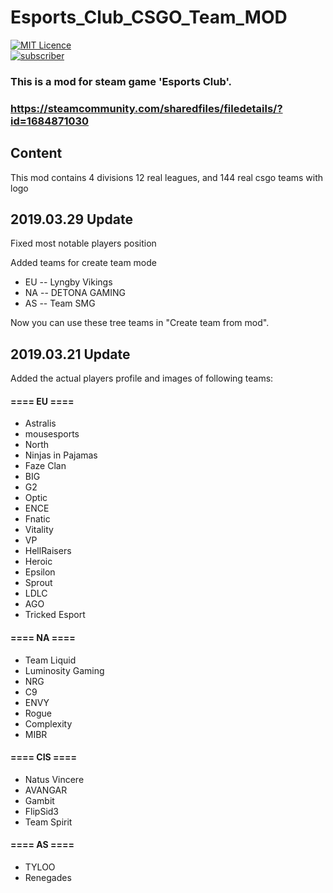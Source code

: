 # Esports_Club_CSGO_Team_MOD
[![MIT Licence](https://badges.frapsoft.com/os/mit/mit.svg?v=103)](https://opensource.org/licenses/mit-license.php)   
[![subscriber](https://img.shields.io/badge/subscribers-275-brightgreen.svg)](https://steamcommunity.com/sharedfiles/filedetails/?id=1684871030)
### This is a mod for steam game 'Esports Club'. 
### https://steamcommunity.com/sharedfiles/filedetails/?id=1684871030

## Content
This mod contains 4 divisions 12 real leagues, and 144 real csgo teams with logo 
## 2019.03.29 Update
Fixed most notable players position

Added teams for create team mode

+ EU -- Lyngby Vikings<br/>
+ NA -- DETONA GAMING<br/>
+ AS -- Team SMG<br/>

Now you can use these tree teams in "Create team from mod".

## 2019.03.21 Update
Added the actual players profile and images of following teams:

#### ==== EU ====
+ Astralis
+ mousesports
+ North
+ Ninjas in Pajamas
+ Faze Clan
+ BIG
+ G2
+ Optic
+ ENCE
+ Fnatic
+ Vitality
+ VP
+ HellRaisers
+ Heroic
+ Epsilon
+ Sprout
+ LDLC
+ AGO
+ Tricked Esport

#### ==== NA ====
+ Team Liquid
+ Luminosity Gaming
+ NRG
+ C9
+ ENVY
+ Rogue
+ Complexity
+ MIBR

#### ==== CIS ====
+ Natus Vincere
+ AVANGAR
+ Gambit
+ FlipSid3
+ Team Spirit

#### ==== AS ====
+ TYLOO
+ Renegades


